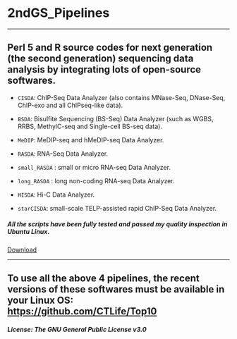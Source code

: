 # 2ndGS_Pipelines
---------------     
Perl 5 and R source codes for next generation (the second generation) sequencing data analysis by integrating lots of open-source softwares.
---------------                                                                  

+ `CISDA`: ChIP-Seq Data Analyzer (also contains MNase-Seq, DNase-Seq, ChIP-exo and all ChIPseq-like data).                                              
                                                                  
+ `BSDA`:  Bisulfite Sequencing (BS-Seq) Data Analyzer (such as WGBS, RRBS, MethylC-seq and Single-cell BS-seq data).     
                                                                     
+ `MeDIP`: MeDIP-seq and hMeDIP-seq Data Analyzer.                       
                                                                   
+ `RASDA`: RNA-Seq Data Analyzer.  
                                      
+ `small_RASDA` : small or micro RNA-seq Data Analyzer.                          
                                                                                          
+ `long_RASDA` : long non-coding RNA-seq Data Analyzer.                                     
                                                                                                                   
+ `HISDA`: Hi-C Data Analyzer.               
                               
+ `starCISDA`: small-scale TELP-assisted rapid ChIP-Seq Data Analyzer.   
                                                               
                                                                                    
#####  All the scripts have been fully tested and passed my quality inspection in Ubuntu Linux.                                                                                              
[Download](https://github.com/CTLife/2ndGS_Pipelines/releases)               
                                                                                
---------------------------------------------------------------------------------------------                                                                     
To use all the above 4 pipelines, the recent versions of these softwares must be available in your Linux OS:           
https://github.com/CTLife/Top10                                                                                                                                                                                                                                                              
---------------------------------------------------------------------------------------------
                                           
##### License: The GNU General Public License v3.0                    
                                                                         
